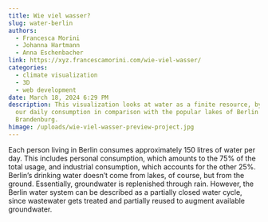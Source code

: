 ```yaml
---
title: Wie viel wasser?
slug: water-berlin
authors:
  - Francesca Morini
  - Johanna Hartmann
  - Anna Eschenbacher
link: https://xyz.francescamorini.com/wie-viel-wasser/
categories:
  - climate visualization
  - 3D
  - web development
date: March 18, 2024 6:29 PM
description: This visualization looks at water as a finite resource, by showing
  our daily consumption in comparison with the popular lakes of Berlin and
  Brandenburg.
himage: /uploads/wie-viel-wasser-preview-project.jpg
---
```

Each person living in Berlin consumes approximately 150 litres of water per day. This includes personal consumption, which amounts to the 75% of the total usage, and industrial consumption, which accounts for the other 25%. Berlin’s drinking water doesn’t come from lakes, of course, but from the ground. Essentially, groundwater is replenished through rain. However, the Berlin water system can be described as a partially closed water cycle, since wastewater gets treated and partially reused to augment available groundwater.